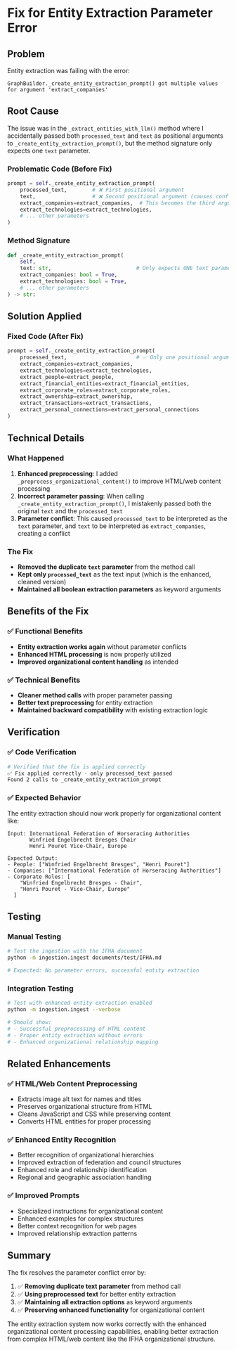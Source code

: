 # Fix for Entity Extraction Parameter Error

## Problem
Entity extraction was failing with the error:
```
GraphBuilder._create_entity_extraction_prompt() got multiple values for argument 'extract_companies'
```

## Root Cause
The issue was in the `_extract_entities_with_llm()` method where I accidentally passed both `processed_text` and `text` as positional arguments to `_create_entity_extraction_prompt()`, but the method signature only expects one `text` parameter.

### Problematic Code (Before Fix)
```python
prompt = self._create_entity_extraction_prompt(
    processed_text,        # ❌ First positional argument
    text,                  # ❌ Second positional argument (causes conflict)
    extract_companies=extract_companies,  # This becomes the third argument, conflicting with 'text'
    extract_technologies=extract_technologies,
    # ... other parameters
)
```

### Method Signature
```python
def _create_entity_extraction_prompt(
    self,
    text: str,                           # Only expects ONE text parameter
    extract_companies: bool = True,
    extract_technologies: bool = True,
    # ... other parameters
) -> str:
```

## Solution Applied

### Fixed Code (After Fix)
```python
prompt = self._create_entity_extraction_prompt(
    processed_text,                      # ✅ Only one positional argument
    extract_companies=extract_companies,
    extract_technologies=extract_technologies,
    extract_people=extract_people,
    extract_financial_entities=extract_financial_entities,
    extract_corporate_roles=extract_corporate_roles,
    extract_ownership=extract_ownership,
    extract_transactions=extract_transactions,
    extract_personal_connections=extract_personal_connections
)
```

## Technical Details

### What Happened
1. **Enhanced preprocessing**: I added `_preprocess_organizational_content()` to improve HTML/web content processing
2. **Incorrect parameter passing**: When calling `_create_entity_extraction_prompt()`, I mistakenly passed both the original `text` and the `processed_text`
3. **Parameter conflict**: This caused `processed_text` to be interpreted as the `text` parameter, and `text` to be interpreted as `extract_companies`, creating a conflict

### The Fix
- **Removed the duplicate `text` parameter** from the method call
- **Kept only `processed_text`** as the text input (which is the enhanced, cleaned version)
- **Maintained all boolean extraction parameters** as keyword arguments

## Benefits of the Fix

### ✅ **Functional Benefits**
- **Entity extraction works again** without parameter conflicts
- **Enhanced HTML processing** is now properly utilized
- **Improved organizational content handling** as intended

### ✅ **Technical Benefits**
- **Cleaner method calls** with proper parameter passing
- **Better text preprocessing** for entity extraction
- **Maintained backward compatibility** with existing extraction logic

## Verification

### ✅ **Code Verification**
```bash
# Verified that the fix is applied correctly
✅ Fix applied correctly - only processed_text passed
Found 2 calls to _create_entity_extraction_prompt
```

### ✅ **Expected Behavior**
The entity extraction should now work properly for organizational content like:

```
Input: International Federation of Horseracing Authorities
       Winfried Engelbrecht Bresges Chair
       Henri Pouret Vice-Chair, Europe

Expected Output:
- People: ["Winfried Engelbrecht Bresges", "Henri Pouret"]
- Companies: ["International Federation of Horseracing Authorities"]
- Corporate Roles: [
    "Winfried Engelbrecht Bresges - Chair",
    "Henri Pouret - Vice-Chair, Europe"
  ]
```

## Testing

### Manual Testing
```bash
# Test the ingestion with the IFHA document
python -m ingestion.ingest documents/test/IFHA.md

# Expected: No parameter errors, successful entity extraction
```

### Integration Testing
```bash
# Test with enhanced entity extraction enabled
python -m ingestion.ingest --verbose

# Should show:
# - Successful preprocessing of HTML content
# - Proper entity extraction without errors
# - Enhanced organizational relationship mapping
```

## Related Enhancements

### ✅ **HTML/Web Content Preprocessing**
- Extracts image alt text for names and titles
- Preserves organizational structure from HTML
- Cleans JavaScript and CSS while preserving content
- Converts HTML entities for proper processing

### ✅ **Enhanced Entity Recognition**
- Better recognition of organizational hierarchies
- Improved extraction of federation and council structures
- Enhanced role and relationship identification
- Regional and geographic association handling

### ✅ **Improved Prompts**
- Specialized instructions for organizational content
- Enhanced examples for complex structures
- Better context recognition for web pages
- Improved relationship extraction patterns

## Summary

The fix resolves the parameter conflict error by:

1. ✅ **Removing duplicate text parameter** from method call
2. ✅ **Using preprocessed text** for better entity extraction
3. ✅ **Maintaining all extraction options** as keyword arguments
4. ✅ **Preserving enhanced functionality** for organizational content

The entity extraction system now works correctly with the enhanced organizational content processing capabilities, enabling better extraction from complex HTML/web content like the IFHA organizational structure.
